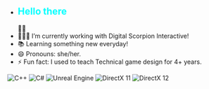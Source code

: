 -  <h2 style="color:#0ff">Hello there</h2>👋🏽
- 👩🏽‍💻 I’m currently working with Digital Scorpion Interactive!
- 📚 Learning something new everyday!
- 😄 Pronouns: she/her.
- ⚡ Fun fact: I used to teach Technical game design for 4+ years.

![C++](https://img.shields.io/badge/C++-000000?style=for-the-badge&logo=c%2B%2B&logoColor=white)
![C#](https://img.shields.io/badge/C%23-000000?style=for-the-badge&logo=csharp&logoColor=white)
![Unreal Engine](https://img.shields.io/badge/Unreal%20Engine-000000?style=for-the-badge&logo=unrealengine&logoColor=white)
![DirectX 11](https://img.shields.io/badge/DirectX-11-000000?style=for-the-badge&logo=microsoft&logoColor=white)
![DirectX 12](https://img.shields.io/badge/DirectX-12-000000?style=for-the-badge&logo=microsoft&logoColor=white)


<!--
**Datonlinegamer/Datonlinegamer** is a ✨ _special_ ✨ repository because its `README.md` (this file) appears on your GitHub profile.

Here are some ideas to get you started:

- 🔭 I’m currently working on ...
- 🌱 I’m currently learning ...
- 📫 How to reach me: ...
- 😄 Pronouns: ...
- ⚡ Fun fact: ...
-->
